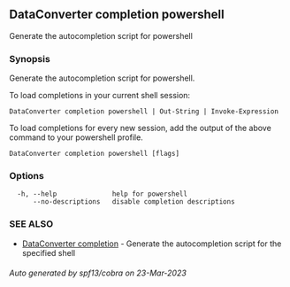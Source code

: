 ## DataConverter completion powershell

Generate the autocompletion script for powershell

### Synopsis

Generate the autocompletion script for powershell.

To load completions in your current shell session:

	DataConverter completion powershell | Out-String | Invoke-Expression

To load completions for every new session, add the output of the above command
to your powershell profile.


```
DataConverter completion powershell [flags]
```

### Options

```
  -h, --help              help for powershell
      --no-descriptions   disable completion descriptions
```

### SEE ALSO

* [DataConverter completion](DataConverter_completion.md)	 - Generate the autocompletion script for the specified shell

###### Auto generated by spf13/cobra on 23-Mar-2023
